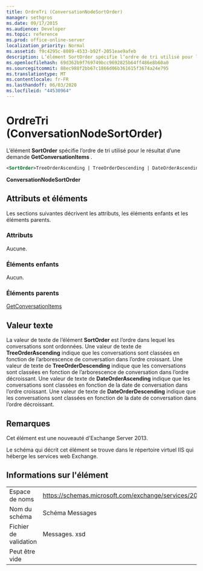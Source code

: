 ```yaml
---
title: OrdreTri (ConversationNodeSortOrder)
manager: sethgros
ms.date: 09/17/2015
ms.audience: Developer
ms.topic: reference
ms.prod: office-online-server
localization_priority: Normal
ms.assetid: f9c4295c-8089-4533-b92f-2051eae9afeb
description: L’élément SortOrder spécifie l’ordre de tri utilisé pour le résultat d’une demande GetConversationItems.
ms.openlocfilehash: 69d362b9f769749bcc9692825b64ff486e8b60a0
ms.sourcegitcommit: 88ec988f2bb67c1866d06b361615f3674a24e795
ms.translationtype: MT
ms.contentlocale: fr-FR
ms.lasthandoff: 06/03/2020
ms.locfileid: "44530964"
---
```

# <a name="sortorder-conversationnodesortorder"></a>OrdreTri (ConversationNodeSortOrder)

L’élément **SortOrder** spécifie l’ordre de tri utilisé pour le résultat d’une demande **GetConversationItems** . 
  
```XML
<SortOrder>TreeOrderAscending | TreeOrderDescending | DateOrderAscending | DateOrderDescending</SortOrder>
```

 **ConversationNodeSortOrder**
## <a name="attributes-and-elements"></a>Attributs et éléments

Les sections suivantes décrivent les attributs, les éléments enfants et les éléments parents.
  
### <a name="attributes"></a>Attributs

Aucune.
  
### <a name="child-elements"></a>Éléments enfants

Aucun.
  
### <a name="parent-elements"></a>Éléments parents

[GetConversationItems](getconversationitems.md)
  
## <a name="text-value"></a>Valeur texte

La valeur de texte de l’élément **SortOrder** est l’ordre dans lequel les conversations sont ordonnées. Une valeur de texte de **TreeOrderAscending** indique que les conversations sont classées en fonction de l’arborescence de conversation dans l’ordre croissant. Une valeur de texte de **TreeOrderDescending** indique que les conversations sont classées en fonction de l’arborescence de conversation dans l’ordre décroissant. Une valeur de texte de **DateOrderAscending** indique que les conversations sont classées en fonction de la date de conversation dans l’ordre croissant. Une valeur de texte de **DateOrderDescending** indique que les conversations sont classées en fonction de la date de conversation dans l’ordre décroissant. 
  
## <a name="remarks"></a>Remarques

Cet élément est une nouveauté d'Exchange Server 2013.
  
Le schéma qui décrit cet élément se trouve dans le répertoire virtuel IIS qui héberge les services web Exchange.
  
## <a name="element-information"></a>Informations sur l'élément

|||
|:-----|:-----|
|Espace de noms  <br/> |https://schemas.microsoft.com/exchange/services/2006/messages  <br/> |
|Nom du schéma  <br/> |Schéma Messages  <br/> |
|Fichier de validation  <br/> |Messages. xsd  <br/> |
|Peut être vide  <br/> ||
   

